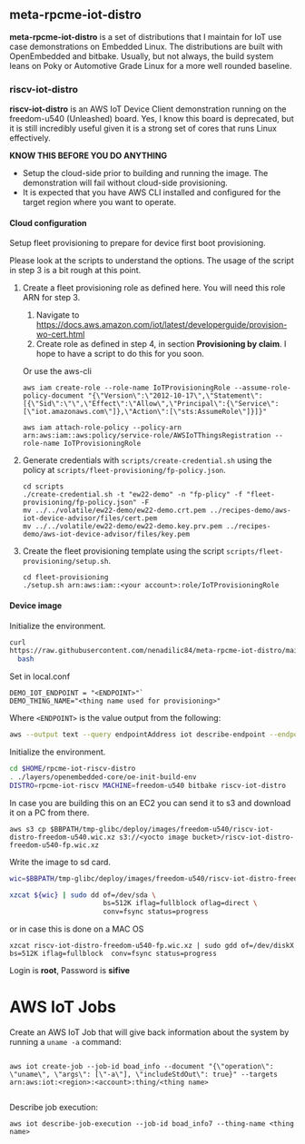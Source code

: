 ## meta-rpcme-iot-distro

**meta-rpcme-iot-distro** is a set of distributions that I maintain
for IoT use case demonstrations on Embedded Linux. The distributions
are built with OpenEmbedded and bitbake. Usually, but not always, the
build system leans on Poky or Automotive Grade Linux for a more well
rounded baseline.

### riscv-iot-distro

**riscv-iot-distro** is an AWS IoT Device Client demonstration running
on the freedom-u540 (Unleashed) board.  Yes, I know this board is
deprecated, but it is still incredibly useful given it is a strong set
of cores that runs Linux effectively.

**KNOW THIS BEFORE YOU DO ANYTHING**

- Setup the cloud-side prior to building and running the image. The
demonstration will fail without cloud-side provisioning.
- It is expected that you have AWS CLI installed and configured for
  the target region where you want to operate.

#### Cloud configuration

Setup fleet provisioning to prepare for device first boot provisioning.

Please look at the scripts to understand the options.  The usage of
the script in step 3 is a bit rough at this point.

1. Create a fleet provisioning role as defined here. You will need
   this role ARN for step 3.
   1. Navigate to
      https://docs.aws.amazon.com/iot/latest/developerguide/provision-wo-cert.html
   2. Create role as defined in step 4, in section **Provisioning by
      claim**.  I hope to have a script to do this for you soon.

   Or use the aws-cli
   ```
   aws iam create-role --role-name IoTProvisioningRole --assume-role-policy-document "{\"Version\":\"2012-10-17\",\"Statement\":[{\"Sid\":\"\",\"Effect\":\"Allow\",\"Principal\":{\"Service\":[\"iot.amazonaws.com\"]},\"Action\":[\"sts:AssumeRole\"]}]}"

   aws iam attach-role-policy --policy-arn arn:aws:iam::aws:policy/service-role/AWSIoTThingsRegistration --role-name IoTProvisioningRole
   ```

2. Generate credentials with `scripts/create-credential.sh` using the
   policy at `scripts/fleet-provisioning/fp-policy.json`.
   ```
   cd scripts
   ./create-credential.sh -t "ew22-demo" -n "fp-plicy" -f "fleet-provisioning/fp-policy.json" -F
   mv ../../volatile/ew22-demo/ew22-demo.crt.pem ../recipes-demo/aws-iot-device-advisor/files/cert.pem 
   mv ../../volatile/ew22-demo/ew22-demo.key.prv.pem ../recipes-demo/aws-iot-device-advisor/files/key.pem 
   ```

3. Create the fleet provisioning template using the script `scripts/fleet-provisioning/setup.sh`.
   ```
   cd fleet-provisioning
   ./setup.sh arn:aws:iam::<your account>:role/IoTProvisioningRole
   ```

#### Device image


Initialize the environment.

```bash
curl
https://raw.githubusercontent.com/nenadilic84/meta-rpcme-iot-distro/main/scripts/env/rpcme-iot-riscv.sh | \
  bash
```

Set in local.conf

```text
DEMO_IOT_ENDPOINT = "<ENDPOINT>"`
DEMO_THING_NAME="<thing name used for provisioning>"
```

Where `<ENDPOINT>` is the value output from the following:


```bash
aws --output text --query endpointAddress iot describe-endpoint --endpoint-type iot:data-ats
```

Initialize the environment.

```bash
cd $HOME/rpcme-iot-riscv-distro
. ./layers/openembedded-core/oe-init-build-env
DISTRO=rpcme-iot-riscv MACHINE=freedom-u540 bitbake riscv-iot-distro
```

In case you are building this on an EC2 you can send it to s3 and download it on a PC from there.

```
aws s3 cp $BBPATH/tmp-glibc/deploy/images/freedom-u540/riscv-iot-distro-freedom-u540.wic.xz s3://<yocto image bucket>/riscv-iot-distro-freedom-u540-fp.wic.xz
```

Write the image to sd card.

```bash
wic=$BBPATH/tmp-glibc/deploy/images/freedom-u540/riscv-iot-distro-freedom-u540.wic.xz

xzcat ${wic} | sudo dd of=/dev/sda \
                       bs=512K iflag=fullblock oflag=direct \
                       conv=fsync status=progress
```
or in case this is done on a MAC OS

```
xzcat riscv-iot-distro-freedom-u540-fp.wic.xz | sudo gdd of=/dev/diskX bs=512K iflag=fullblock  conv=fsync status=progress
```

Login is **root**, Password is **sifive**

# AWS IoT Jobs

Create an AWS IoT Job that will give back information about the system by running a `uname -a` command:

```

aws iot create-job --job-id boad_info --document "{\"operation\": \"uname\", \"args\": [\"-a\"], \"includeStdOut\": true}" --targets arn:aws:iot:<region>:<account>:thing/<thing name>
            
```

Describe job execution:

```
aws iot describe-job-execution --job-id boad_info7 --thing-name <thing name>
```

